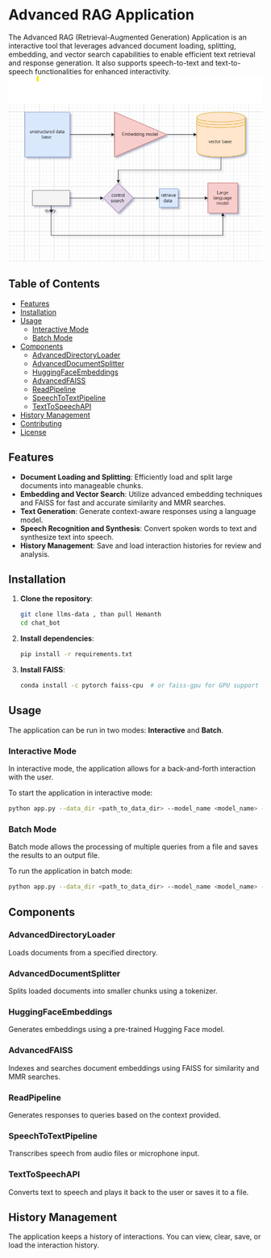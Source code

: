 # Advanced RAG Application

The Advanced RAG (Retrieval-Augmented Generation) Application is an interactive tool that leverages advanced document loading, splitting, embedding, and vector search capabilities to enable efficient text retrieval and response generation. It also supports speech-to-text and text-to-speech functionalities for enhanced interactivity.
![chat_Flow](./assert/Chat_bot_flow.png)
## Table of Contents

- [Features](#features)
- [Installation](#installation)
- [Usage](#usage)
  - [Interactive Mode](#interactive-mode)
  - [Batch Mode](#batch-mode)
- [Components](#components)
  - [AdvancedDirectoryLoader](#advanceddirectoryloader)
  - [AdvancedDocumentSplitter](#advanceddocumentsplitter)
  - [HuggingFaceEmbeddings](#huggingfaceembeddings)
  - [AdvancedFAISS](#advancedfaiss)
  - [ReadPipeline](#readpipeline)
  - [SpeechToTextPipeline](#speechtotextpipeline)
  - [TextToSpeechAPI](#texttospeechapi)
- [History Management](#history-management)
- [Contributing](#contributing)
- [License](#license)

## Features

- **Document Loading and Splitting**: Efficiently load and split large documents into manageable chunks.
- **Embedding and Vector Search**: Utilize advanced embedding techniques and FAISS for fast and accurate similarity and MMR searches.
- **Text Generation**: Generate context-aware responses using a language model.
- **Speech Recognition and Synthesis**: Convert spoken words to text and synthesize text into speech.
- **History Management**: Save and load interaction histories for review and analysis.

## Installation

1. **Clone the repository**:
    ```bash
    git clone llms-data , than pull Hemanth
    cd chat_bot
    ```

2. **Install dependencies**:
    ```bash
    pip install -r requirements.txt
    ```

3. **Install FAISS**:
    ```bash
    conda install -c pytorch faiss-cpu  # or faiss-gpu for GPU support
    ```

## Usage

The application can be run in two modes: **Interactive** and **Batch**.

### Interactive Mode

In interactive mode, the application allows for a back-and-forth interaction with the user. 

To start the application in interactive mode:

```bash
python app.py --data_dir <path_to_data_dir> --model_name <model_name> --mode interactive
```

### Batch Mode

Batch mode allows the processing of multiple queries from a file and saves the results to an output file.

To run the application in batch mode:

```bash
python app.py --data_dir <path_to_data_dir> --model_name <model_name> --mode batch --batch_file <path_to_batch_file> --output_file <path_to_output_file>
```

## Components

### AdvancedDirectoryLoader

Loads documents from a specified directory.

### AdvancedDocumentSplitter

Splits loaded documents into smaller chunks using a tokenizer.

### HuggingFaceEmbeddings

Generates embeddings using a pre-trained Hugging Face model.

### AdvancedFAISS

Indexes and searches document embeddings using FAISS for similarity and MMR searches.

### ReadPipeline

Generates responses to queries based on the context provided.

### SpeechToTextPipeline

Transcribes speech from audio files or microphone input.

### TextToSpeechAPI

Converts text to speech and plays it back to the user or saves it to a file.

## History Management

The application keeps a history of interactions. You can view, clear, save, or load the interaction history.



